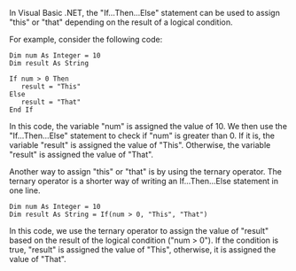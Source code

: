 In Visual Basic .NET, the "If...Then...Else" statement can be used to assign "this" or "that" depending on the result of a logical condition. 

For example, consider the following code:

```
Dim num As Integer = 10
Dim result As String

If num > 0 Then
   result = "This"
Else
   result = "That"
End If
```

In this code, the variable "num" is assigned the value of 10. We then use the "If...Then...Else" statement to check if "num" is greater than 0. If it is, the variable "result" is assigned the value of "This". Otherwise, the variable "result" is assigned the value of "That".

Another way to assign "this" or "that" is by using the ternary operator. The ternary operator is a shorter way of writing an If...Then...Else statement in one line.

```
Dim num As Integer = 10
Dim result As String = If(num > 0, "This", "That")
```

In this code, we use the ternary operator to assign the value of "result" based on the result of the logical condition ("num > 0"). If the condition is true, "result" is assigned the value of "This", otherwise, it is assigned the value of "That".
